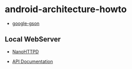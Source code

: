 # android-architecture-howto


* [google-gson](https://github.com/google/gson)

## Local WebServer

* [NanoHTTPD](https://github.com/NanoHttpd/nanohttpd)

* [API Documentation](/webserver/API_DOCUMENTATION.md)
